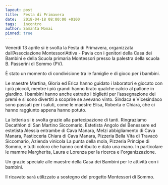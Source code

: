 ```yaml
---
layout: post
title:  Festa di Primavera
date:   2018-04-18 08:00:00 +0100
tags:   incontro
author: Samanta Monai
pinned: true
---
```




Venerdì 13 aprile si è svolta la Festa di Primavera, organizzata dall’Associazione MontessoriAttiva - Pavia con i genitori della Casa dei Bambini e della Scuola primaria Montessori presso la palestra della scuola B. Passerini di Sommo (PV).

È stato un momento di condivisione tra le famiglie e di gioco per i bambini.

Le maestre Martina, Gloria ed Erica hanno guidato i laboratori e giocato con i più piccoli, mentre i più grandi hanno tirato qualche calcio al pallone in giardino. I bambini hanno anche estratto i biglietti per l’assegnazione dei premi e si sono divertiti a scoprire se avevano vinto. Sindaca e Vicesindaco sono passati per i saluti, come le maestre Elisa, Roberta e Chiara, che ci hanno raggiunto appena hanno potuto.

La lotteria si è svolta grazie alla partecipazione di tanti. Ringraziamo Decathlon di San Martino Siccomario, Estetista Angolo del Benessere ed estetista Alessia entrambe di Cava Manara, Melzi abbigliamento di Cava Manara, Pasticceria Chiara di Cava Manara, Pizzeria Bella Vita di Travacò Siccomario, Azienda vinicola La punta della mola, Pizzeria Principe di Sommo, e tutti coloro che hanno contribuito e dato una mano. In particolare le mamme Margherita, Laura e Lorenza per la ricerca e l'organizzazione. 

Un grazie speciale alle maestre della Casa dei Bambini per le attività con i bambini.

Il ricavato sarà utilizzato a sostegno del progetto Montessori di Sommo.